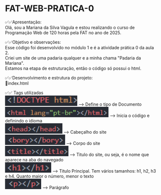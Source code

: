 # FAT-WEB-PRATICA-0 <br>

✅✅Apresentação: <br>
Olá, sou a Mariana da Silva Vagula e estou realizando o curso de Programação Web de 120 horas pela FAT no ano de 2025. <br>

✅✅Objetivo e observações: <br>
Esse código foi desenvolvido no módulo 1 e é a atividade prática 0 da aula 2.<br>
Criei um site de uma padaria qualquer e a minha chama "Padaria da Mariana".<br>
Estamos na etapa de estruturação, então o código só possui o html. <br>

✅✅Desenvolvimento e estrutura do projeto: <br>
🔸index.html

✅✅ Tags utilizadas <br>
<img height="34" alt="image" src=images/DOCTYPE.png/> --> Define o tipo de Documento <br>
<img height="34" alt="image" src=images/HTML.png/> --> Inicia o código e definindo o idioma <br>
<img height="34" alt="image" src=images/HEAD.png/> --> Cabeçalho do site <br>
<img height="34" alt="image" src=images/BODY.png/> --> Corpo do site <br>
<img height="34" alt="image" src=images/TITLE.png/> --> Titulo do site, ou seja, é o nome que aparece na aba do navegado <br>
<img height="34" alt="image" src=images/H1.png/> --> Titulo Principal. Tem vários tamanhos: h1, h2, h3 e h4. Quanto maior o número, menor o texto <br>
<img height="34" alt="image" src=images/P.png/> --> Parágrafo <br>





